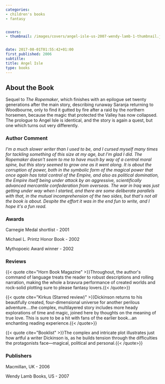 ```yaml
---
categories:
- children's books
- fantasy


covers:
- thumbnail: /images/covers/angel-isle-us-2007-wendy-lamb-1-thumbnail.jpg


date: 2017-08-01T01:55:42+01:00
first_published: 2006
subtitle:
title: Angel Isle
type: books
---
```

About the Book
--------------
Sequel to _The Ropemaker_, which finishes with an epilogue set twenty generations after the main story, describing runaway Saranja returning to Woodbourne, only to find it gutted by fire after a raid by the northern horsemen, because the magic that protected the Valley has now collapsed. The prologue to Angel Isle is identical, and the story is again a quest, but one which turns out very differently.

### Author Comment
_I'm a much slower writer than I used to be, and I cursed myself many times for tackling something of this size at my age, but I'm glad I did. The Ropemaker doesn't seem to me to have much by way of a central moral spine, but this story seemed to grow one as it went along. It is about the corruption of power, both in the symbolic form of the magical power that once again has total control of the Empire, and also as political domination, the Empire itself being under attack by an aggressive, scientifically advanced mercantile confederation from overseas. The war in Iraq was just getting under way when I started, and there are some deliberate parallels with that, in the mutual incomprehension of the two sides, but that's not all the book is about. Despite the effort it was in the end fun to write, and I hope it's a fun read._

### Awards
Carnegie Medal shortlist - 2001

Michael L. Printz Honor Book - 2002

Mythopoeic Award winner - 2002

### Reviews
{{< quote cite="Horn Book Magazine" >}}Throughout, the author's command of language treats the reader to robust descriptions and rolling narration, making the whole a bravura performance of created worlds and rock-solid plotting sure to please fantasy lovers.{{< /quote>}}

{{< quote cite="Kirkus (Starred review)" >}}Dickinson returns to his beautifully created, four-dimensional universe for another perilous adventure....the complex, multilayered story includes more heady explorations of time and magic, joined here by thoughts on the meaning of true love. This is sure to be a hit with fans of the earlier book...an enchanting reading experience.{{< /quote>}}

{{< quote cite="Booklist" >}}The complex and intricate plot illustrates just how artful a writer Dickinson is, as he builds tension through the difficulties the protagonists face—magical, political and personal.{{< /quote>}}

### Publishers
Macmillan, UK - 2006

Wendy Lamb Books, US - 2007
